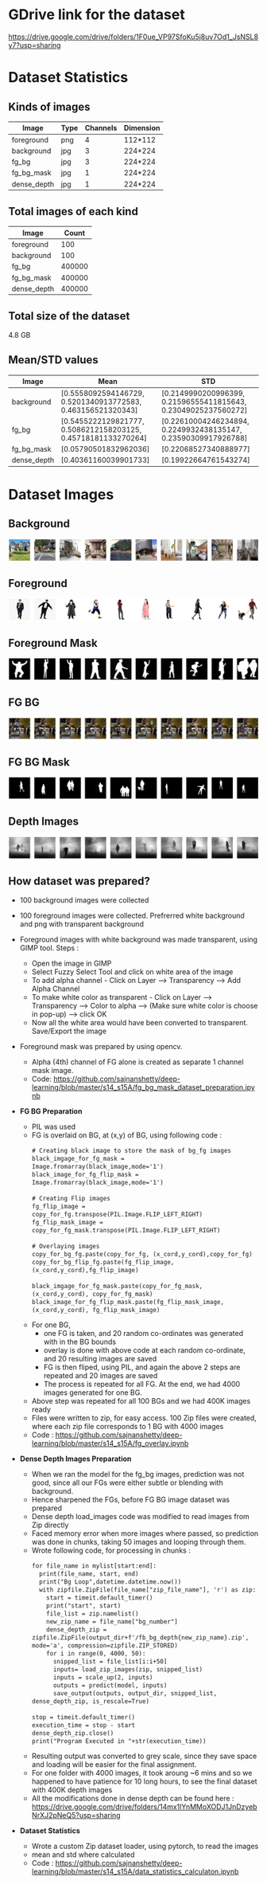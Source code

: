 

# GDrive link for the dataset

https://drive.google.com/drive/folders/1F0ue_VP97SfoKu5j8uv7Od1_JsNSL8y7?usp=sharing

# Dataset Statistics

## Kinds of images 

Image | Type | Channels | Dimension
----- | ---- | -------- | ---------
foreground | png | 4 | 112*112
background | jpg | 3 | 224*224
fg_bg | jpg | 3 | 224*224
fg_bg_mask | jpg | 1 | 224*224
dense_depth | jpg | 1 | 224*224

## Total images of each kind
Image | Count
----- | -----
 foreground | 100
 background | 100
 fg_bg | 400000
 fg_bg_mask | 400000
 dense_depth | 400000

## Total size of the dataset
4.8 GB

## Mean/STD values 
Image | Mean | STD
----- | ---- | ----
background    | [0.5558092594146729, 0.5201340913772583, 0.463156521320343] | [0.2149990200996399, 0.21596555411815643, 0.23049025237560272]
fg_bg | [0.5455222129821777, 0.5086212158203125, 0.45718181133270264] | [0.22610004246234894, 0.2249932438135147, 0.23590309917926788]
fg_bg_mask | [0.05790501832962036] | [0.22068527340888977]
dense_depth | [0.40361160039901733]| [0.19922664761543274]

# Dataset Images

## Background
![BG](https://github.com/sajnanshetty/deep-learning/blob/master/s14_s15A/images/background.png)

## Foreground
![FG](https://github.com/sajnanshetty/deep-learning/blob/master/s14_s15A/images/foreground.png)

## Foreground Mask
![FG Mask](https://github.com/sajnanshetty/deep-learning/blob/master/s14_s15A/images/fg_mask.png)

## FG BG
![FG BG](https://github.com/sajnanshetty/deep-learning/blob/master/s14_s15A/images/fg_bg.png)

## FG BG Mask
![FG BG Mask](https://github.com/sajnanshetty/deep-learning/blob/master/s14_s15A/images/fg_bg_mask.png)

## Depth Images
![Depth](https://github.com/sajnanshetty/deep-learning/blob/master/s14_s15A/images/fg_bg_dense_depth.png)

## How dataset was prepared?

* 100 background images were collected
* 100 foreground images were collected. Prefrerred white background and png with transparent background
* Foreground images with white background was made transparent, using GIMP tool. 
  Steps :
    * Open the image in GIMP
    * Select Fuzzy Select Tool and click on white area of the image
    * To add alpha channel - Click on Layer --> Transparency --> Add Alpha Channel 
    * To make white color as transparent - Click on Layer --> Transparency --> Color to alpha --> (Make sure white color is choose in pop-up) --> click OK
    * Now all the white area would have been converted to transparent. Save/Export the image
* Foreground mask was prepared by using opencv.  
    * Alpha (4th) channel of FG alone is created as separate 1 channel mask image. 
    * Code: https://github.com/sajnanshetty/deep-learning/blob/master/s14_s15A/fg_bg_mask_dataset_preparation.ipynb
* **FG BG Preparation**
    * PIL was used
    * FG is overlaid on BG, at (x,y) of BG, using following code :
      ```
      # Creating black image to store the mask of bg_fg images
      black_imgage_for_fg_mask = Image.fromarray(black_image,mode='1')
      black_image_for_fg_flip_mask = Image.fromarray(black_image,mode='1')

      # Creating Flip images
      fg_flip_image = copy_for_fg.transpose(PIL.Image.FLIP_LEFT_RIGHT)
      fg_flip_mask_image = copy_for_fg_mask.transpose(PIL.Image.FLIP_LEFT_RIGHT)

      # Overlaying images
      copy_for_bg_fg.paste(copy_for_fg, (x_cord,y_cord),copy_for_fg)
      copy_for_bg_flip_fg.paste(fg_flip_image, (x_cord,y_cord),fg_flip_image)

      black_imgage_for_fg_mask.paste(copy_for_fg_mask, (x_cord,y_cord), copy_for_fg_mask)
      black_image_for_fg_flip_mask.paste(fg_flip_mask_image, (x_cord,y_cord), fg_flip_mask_image)

       ```
    * For one BG, 
        * one FG is taken, and 20 random co-ordinates was generated with in the BG bounds
        * overlay is done with above code at each random co-ordinate, and 20 resulting images are saved
        * FG is then fliped, using PIL, and again the above 2 steps are repeated and 20 images are saved
        * The process is repeated for all FG. At the end, we had 4000 images generated for one BG.
    * Above step was repeated for all 100 BGs and we had 400K images ready
    * Files were written to zip, for easy access. 100 Zip files were created, where each zip file corresponds to 1 BG with 4000 images
    * Code : https://github.com/sajnanshetty/deep-learning/blob/master/s14_s15A/fg_overlay.ipynb
    
 * **Dense Depth Images Preparation**
    * When we ran the model for the fg_bg images, prediction was not good, since all our FGs were either subtle or blending with background.
    * Hence sharpened the FGs, before FG BG image dataset was prepared
    * Dense depth load_images code was modified to read images from Zip directly
    * Faced memory error when more images where passed, so prediction was done in chunks, taking 50 images and looping through them.
    * Wrote following code, for processing in chunks :
      ```
      for file_name in mylist[start:end]:
        print(file_name, start, end)
        print("Bg Loop",datetime.datetime.now())
        with zipfile.ZipFile(file_name["zip_file_name"], 'r') as zip:
          start = timeit.default_timer()
          print("start", start)
          file_list = zip.namelist()
          new_zip_name = file_name["bg_number"]
          dense_depth_zip = zipfile.ZipFile(output_dir+f'/fb_bg_depth{new_zip_name}.zip', mode='a', compression=zipfile.ZIP_STORED)
          for i in range(0, 4000, 50):
            snipped_list = file_list[i:i+50]
            inputs= load_zip_images(zip, snipped_list)
            inputs = scale_up(2, inputs)
            outputs = predict(model, inputs)
            save_output(outputs, output_dir, snipped_list, dense_depth_zip, is_rescale=True)
      
      stop = timeit.default_timer()
      execution_time = stop - start
      dense_depth_zip.close()
      print("Program Executed in "+str(execution_time))

       ```
    * Resulting output was converted to grey scale, since they save space and loading will be easier for the final assignment.
    * For one folder with 4000 images, it took aroung ~6 mins and so we happened to have patience for 10 long hours, to see the final dataset with 400K depth images
    * All the modifications done in dense depth can be found here : https://drive.google.com/drive/folders/14mx1lYnMMoXODJ1JnDzyebNrXJ2pNeQ5?usp=sharing
    
 * **Dataset Statistics** 
      * Wrote a custom Zip dataset loader, using pytorch, to read the images
      * mean and std where calculated
      * Code : https://github.com/sajnanshetty/deep-learning/blob/master/s14_s15A/data_statistics_calculaton.ipynb
      

    